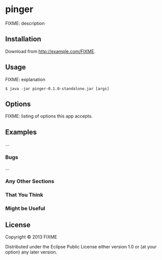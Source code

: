 # pinger

FIXME: description

## Installation

Download from http://example.com/FIXME.

## Usage

FIXME: explanation

    $ java -jar pinger-0.1.0-standalone.jar [args]

## Options

FIXME: listing of options this app accepts.

## Examples

...

### Bugs

...

### Any Other Sections
### That You Think
### Might be Useful

## License

Copyright © 2013 FIXME

Distributed under the Eclipse Public License either version 1.0 or (at
your option) any later version.
